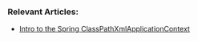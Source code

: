 ### Relevant Articles:

- [Intro to the Spring ClassPathXmlApplicationContext](http://www.baeldung.com/spring-classpathxmlapplicationcontext)
